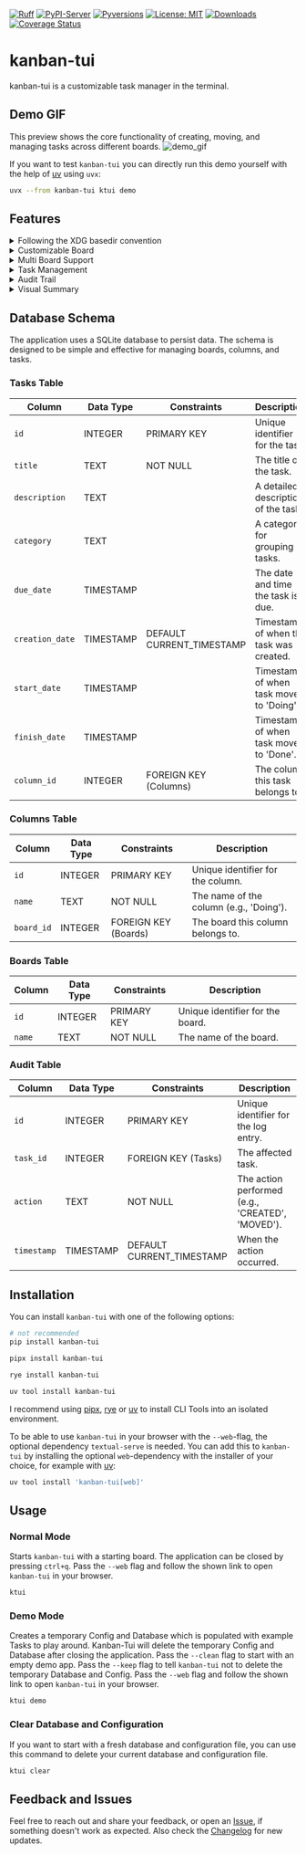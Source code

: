<!-- Icons -->
[![Ruff](https://img.shields.io/endpoint?url=https://raw.githubusercontent.com/astral-sh/ruff/main/assets/badge/v2.json)](https://github.com/astral-sh/ruff)
[![PyPI-Server](https://img.shields.io/pypi/v/kanban-tui.svg)](https://pypi.org/project/kanban-tui/)
[![Pyversions](https://img.shields.io/pypi/pyversions/kanban-tui.svg)](https://pypi.python.org/pypi/kanban-tui)
[![License: MIT](https://img.shields.io/badge/License-MIT-yellow.svg)](https://opensource.org/licenses/MIT)
[![Downloads](https://static.pepy.tech/badge/kanban-tui)](https://pepy.tech/project/kanban-tui)
[![Coverage Status](https://coveralls.io/repos/github/Zaloog/kanban-tui/badge.svg?branch=main)](https://coveralls.io/github/Zaloog/kanban-tui?branch=main)

# kanban-tui

kanban-tui is a customizable task manager in the terminal.

## Demo GIF
This preview shows the core functionality of creating, moving, and managing tasks across different boards.
![demo_gif](https://raw.githubusercontent.com/Zaloog/kanban-tui/main/images/demo.gif)

If you want to test `kanban-tui` you can directly run this demo yourself with the help of [uv] using `uvx`:

```bash
uvx --from kanban-tui ktui demo
```

## Features

<details><summary>Following the XDG basedir convention</summary>

kanban-tui utilizes [platformdirs] `user_config_dir` to save
the config file and `user_data_dir` for the sqlite database.
</details>

<details><summary>Customizable Board</summary>

kanban-tui comes with four default columns
(`Ready`, `Doing`, `Done`, `Archive`) but can be customized to your needs.
More columns can be created via the `Settings`-Tab. Also the visibility of columns can be toggled.
Deletion of existing columns is only possible, if no task is present in the column you want to delete.
</details>

<details><summary>Multi Board Support</summary>

With version v0.4.0 kanban-tui allows the creation of multiple boards.
Use `B` on the `Kanban Board`-Tab to get an overview over all Boards including
the amount of columns, tasks and the closest Due Date.
Each Board starts with the default columns, but the columns are individual for each board.
</details>

<details><summary>Task Management</summary>

When on the `Kanban Board`-Tab you can `create (n)`, `edit (e)`, `delete (d)` or `move (H, L)` tasks between columns.
</details>

<details><summary>Audit Trail</summary>

All actions such as creating, updating, moving, and deleting tasks are logged in an audit table. This provides a complete history of changes, which is useful for tracking progress and debugging.
</details>

<details><summary>Visual Summary</summary>

To give you an overview over the amount of tasks you `created`, `started` or `finished`, kanban-tui
provides an `Overview`-Tab to show you a bar-chart on a `monthly`, `weekly` or `daily` scale.
It also can be changed to a stacked bar chart per category.
This feature is powered by the [plotext] library with help of [textual-plotext].
</details>

## Database Schema

The application uses a SQLite database to persist data. The schema is designed to be simple and effective for managing boards, columns, and tasks.

### Tasks Table

| Column         | Data Type   | Constraints                | Description                                 |
|----------------|------------|----------------------------|---------------------------------------------|
| `id`           | INTEGER    | PRIMARY KEY                | Unique identifier for the task.             |
| `title`        | TEXT       | NOT NULL                   | The title of the task.                      |
| `description`  | TEXT       |                            | A detailed description of the task.         |
| `category`     | TEXT       |                            | A category for grouping tasks.              |
| `due_date`     | TIMESTAMP  |                            | The date and time the task is due.          |
| `creation_date`| TIMESTAMP  | DEFAULT CURRENT_TIMESTAMP  | Timestamp of when the task was created.     |
| `start_date`   | TIMESTAMP  |                            | Timestamp of when task moved to 'Doing'.    |
| `finish_date`  | TIMESTAMP  |                            | Timestamp of when task moved to 'Done'.     |
| `column_id`    | INTEGER    | FOREIGN KEY (Columns)      | The column this task belongs to.            |

### Columns Table

| Column   | Data Type | Constraints           | Description                          |
|----------|-----------|-----------------------|--------------------------------------|
| `id`     | INTEGER   | PRIMARY KEY           | Unique identifier for the column.    |
| `name`   | TEXT      | NOT NULL              | The name of the column (e.g., 'Doing'). |
| `board_id`| INTEGER  | FOREIGN KEY (Boards)  | The board this column belongs to.    |

### Boards Table

| Column   | Data Type | Constraints   | Description                       |
|----------|-----------|--------------|-----------------------------------|
| `id`     | INTEGER   | PRIMARY KEY  | Unique identifier for the board.  |
| `name`   | TEXT      | NOT NULL     | The name of the board.            |

### Audit Table

| Column    | Data Type  | Constraints                | Description                                 |
|-----------|------------|----------------------------|---------------------------------------------|
| `id`      | INTEGER    | PRIMARY KEY                | Unique identifier for the log entry.        |
| `task_id` | INTEGER    | FOREIGN KEY (Tasks)        | The affected task.                          |
| `action`  | TEXT       | NOT NULL                   | The action performed (e.g., 'CREATED', 'MOVED'). |
| `timestamp`| TIMESTAMP | DEFAULT CURRENT_TIMESTAMP  | When the action occurred.                   |

## Installation

You can install `kanban-tui` with one of the following options:

```bash
# not recommended
pip install kanban-tui
```

```bash
pipx install kanban-tui
```

```bash
rye install kanban-tui
```

```bash
uv tool install kanban-tui
```
I recommend using [pipx], [rye] or [uv] to install CLI Tools into an isolated environment.

To be able to use `kanban-tui` in your browser with the `--web`-flag, the optional dependency
`textual-serve` is needed. You can add this to `kanban-tui` by installing the optional `web`-dependency
with the installer of your choice, for example with [uv]:

```bash
uv tool install 'kanban-tui[web]'
```

## Usage

### Normal Mode

Starts `kanban-tui` with a starting board. The application can be closed by pressing `ctrl+q`.
Pass the `--web` flag and follow the shown link to open `kanban-tui` in your browser.

```bash
ktui
```

### Demo Mode

Creates a temporary Config and Database which is populated with example Tasks to play around.
Kanban-Tui will delete the temporary Config and Database after closing the application.
Pass the `--clean` flag to start with an empty demo app.
Pass the `--keep` flag to tell `kanban-tui` not to delete the temporary Database and Config.
Pass the `--web` flag and follow the shown link to open `kanban-tui` in your browser.

```bash
ktui demo
```

### Clear Database and Configuration

If you want to start with a fresh database and configuration file, you can use this command to
delete your current database and configuration file.

```bash
ktui clear
```

## Feedback and Issues

Feel free to reach out and share your feedback, or open an [Issue],
if something doesn't work as expected.
Also check the [Changelog] for new updates.

<!-- Repo Links -->
[Changelog]: https://github.com/Zaloog/kanban-tui/blob/main/CHANGELOG.md
[Issue]: https://github.com/Zaloog/kanban-tui/issues

<!-- external Links Python -->
[platformdirs]: https://platformdirs.readthedocs.io/en/latest/
[textual]: https://textual.textualize.io
[pipx]: https://github.com/pypa/pipx
[PyPi]: https://pypi.org/project/kanban-tui/
[plotext]: https://github.com/piccolomo/plotext
[textual-plotext]: https://github.com/Textualize/textual-plotext

<!-- external Links Others -->
[XDG]: https://specifications.freedesktop.org/basedir-spec/basedir-spec-latest.html
[rye]: https://rye.astral.sh
[uv]: https://docs.astral.sh/uv